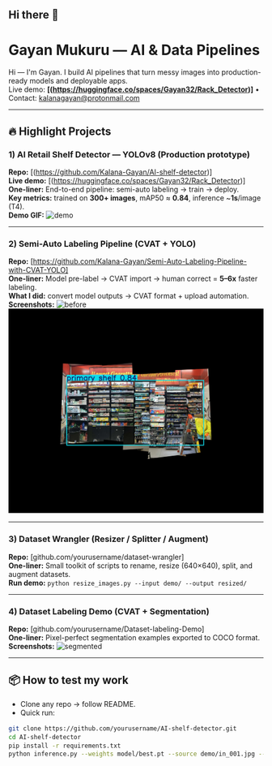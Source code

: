 ## Hi there 👋

<!--
**Kalana-Gayan/Kalana-Gayan** is a ✨ _special_ ✨ repository because its `README.md` (this file) appears on your GitHub profile.

Here are some ideas to get you started:

- 🔭 I’m currently working on ...
- 🌱 I’m currently learning ...
- 👯 I’m looking to collaborate on ...
- 🤔 I’m looking for help with ...
- 💬 Ask me about ...
- 📫 How to reach me: ...
- 😄 Pronouns: ...
- ⚡ Fun fact: ...
-->
# Gayan Mukuru — AI & Data Pipelines

Hi — I'm Gayan. I build AI pipelines that turn messy images into production-ready models and deployable apps.  
Live demo: **[(https://huggingface.co/spaces/Gayan32/Rack_Detector)]** • Contact: kalanagayan@protonmail.com

---

## 🔥 Highlight Projects

### 1) AI Retail Shelf Detector — YOLOv8 (Production prototype)  
**Repo:** [(https://github.com/Kalana-Gayan/AI-shelf-detector)]  
**Live demo:** [(https://huggingface.co/spaces/Gayan32/Rack_Detector)]  
**One-liner:** End-to-end pipeline: semi-auto labeling → train → deploy.  
**Key metrics:** trained on **300+ images**, mAP50 ≈ **0.84**, inference ~**1s**/image (T4).  
**Demo GIF:** ![demo](path/to/demo_shelf.gif)

---

### 2) Semi-Auto Labeling Pipeline (CVAT + YOLO)  
**Repo:** [https://github.com/Kalana-Gayan/Semi-Auto-Labeling-Pipeline-with-CVAT-YOLO]  
**One-liner:** Model pre-label → CVAT import → human correct = **5–6x** faster labeling.  
**What I did:** convert model outputs → CVAT format + upload automation.  
**Screenshots:** ![before](https://github.com/Kalana-Gayan/Semi-Auto-Labeling-Pipeline-with-CVAT-YOLO/blob/c5beb3b97d2dd5b4a97819f58d83dadee641d274/raw_images/52128488.png) ![after](https://github.com/Kalana-Gayan/Semi-Auto-Labeling-Pipeline-with-CVAT-YOLO/blob/c5beb3b97d2dd5b4a97819f58d83dadee641d274/predictions/52128488.jpg)

---

### 3) Dataset Wrangler (Resizer / Splitter / Augment)  
**Repo:** [github.com/yourusername/dataset-wrangler]  
**One-liner:** Small toolkit of scripts to rename, resize (640×640), split, and augment datasets.  
**Run demo:** `python resize_images.py --input demo/ --output resized/`

---

### 4) Dataset Labeling Demo (CVAT + Segmentation)  
**Repo:** [github.com/yourusername/Dataset-labeling-Demo]  
**One-liner:** Pixel-perfect segmentation examples exported to COCO format.  
**Screenshots:** ![segmented](samples/segmented_rack.jpg)

---

## 📦 How to test my work
- Clone any repo → follow README.  
- Quick run:  
```bash
git clone https://github.com/yourusername/AI-shelf-detector.git
cd AI-shelf-detector
pip install -r requirements.txt
python inference.py --weights model/best.pt --source demo/in_001.jpg --save-result
